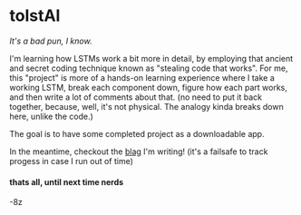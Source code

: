 # tolstAI

*It's a bad pun, I know.*

I'm learning how LSTMs work a bit more in detail, by employing that ancient and secret coding technique known as "stealing code that works". For me, this "project" is more of a hands-on learning experience where I take a working LSTM, break each component down, figure how each part works, and then write a lot of comments about that. (no need to put it back together, because, well, it's not physical. The analogy kinda breaks down here, unlike the code.)

The goal is to have some completed project as a downloadable app.

In the meantime, checkout the [blag](https://8lliotzhang.github.io/prometheus/) I'm writing! (it's a failsafe to track progess in case I run out of time)

#### thats all, until next time nerds 
-8z
